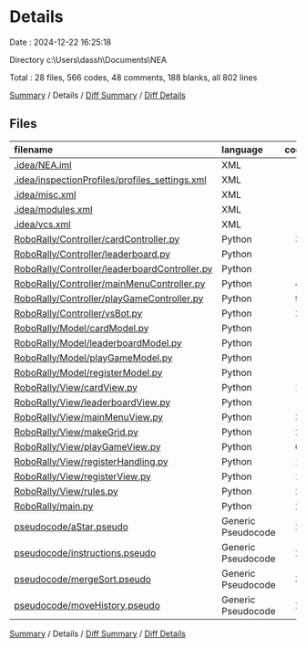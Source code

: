 # Details

Date : 2024-12-22 16:25:18

Directory c:\\Users\\dassh\\Documents\\NEA

Total : 28 files,  566 codes, 48 comments, 188 blanks, all 802 lines

[Summary](results.md) / Details / [Diff Summary](diff.md) / [Diff Details](diff-details.md)

## Files
| filename | language | code | comment | blank | total |
| :--- | :--- | ---: | ---: | ---: | ---: |
| [.idea/NEA.iml](/.idea/NEA.iml) | XML | 8 | 0 | 0 | 8 |
| [.idea/inspectionProfiles/profiles_settings.xml](/.idea/inspectionProfiles/profiles_settings.xml) | XML | 6 | 0 | 0 | 6 |
| [.idea/misc.xml](/.idea/misc.xml) | XML | 4 | 0 | 0 | 4 |
| [.idea/modules.xml](/.idea/modules.xml) | XML | 8 | 0 | 0 | 8 |
| [.idea/vcs.xml](/.idea/vcs.xml) | XML | 6 | 0 | 0 | 6 |
| [RoboRally/Controller/cardController.py](/RoboRally/Controller/cardController.py) | Python | 38 | 4 | 10 | 52 |
| [RoboRally/Controller/leaderboard.py](/RoboRally/Controller/leaderboard.py) | Python | 5 | 1 | 1 | 7 |
| [RoboRally/Controller/leaderboardController.py](/RoboRally/Controller/leaderboardController.py) | Python | 0 | 0 | 1 | 1 |
| [RoboRally/Controller/mainMenuController.py](/RoboRally/Controller/mainMenuController.py) | Python | 41 | 2 | 10 | 53 |
| [RoboRally/Controller/playGameController.py](/RoboRally/Controller/playGameController.py) | Python | 95 | 7 | 25 | 127 |
| [RoboRally/Controller/vsBot.py](/RoboRally/Controller/vsBot.py) | Python | 23 | 1 | 7 | 31 |
| [RoboRally/Model/cardModel.py](/RoboRally/Model/cardModel.py) | Python | 6 | 0 | 1 | 7 |
| [RoboRally/Model/leaderboardModel.py](/RoboRally/Model/leaderboardModel.py) | Python | 0 | 0 | 1 | 1 |
| [RoboRally/Model/playGameModel.py](/RoboRally/Model/playGameModel.py) | Python | 3 | 1 | 3 | 7 |
| [RoboRally/Model/registerModel.py](/RoboRally/Model/registerModel.py) | Python | 5 | 0 | 1 | 6 |
| [RoboRally/View/cardView.py](/RoboRally/View/cardView.py) | Python | 14 | 0 | 5 | 19 |
| [RoboRally/View/leaderboardView.py](/RoboRally/View/leaderboardView.py) | Python | 9 | 1 | 3 | 13 |
| [RoboRally/View/mainMenuView.py](/RoboRally/View/mainMenuView.py) | Python | 36 | 2 | 19 | 57 |
| [RoboRally/View/makeGrid.py](/RoboRally/View/makeGrid.py) | Python | 25 | 7 | 7 | 39 |
| [RoboRally/View/playGameView.py](/RoboRally/View/playGameView.py) | Python | 61 | 15 | 32 | 108 |
| [RoboRally/View/registerHandling.py](/RoboRally/View/registerHandling.py) | Python | 11 | 0 | 1 | 12 |
| [RoboRally/View/registerView.py](/RoboRally/View/registerView.py) | Python | 10 | 0 | 3 | 13 |
| [RoboRally/View/rules.py](/RoboRally/View/rules.py) | Python | 26 | 1 | 13 | 40 |
| [RoboRally/main.py](/RoboRally/main.py) | Python | 21 | 6 | 8 | 35 |
| [pseudocode/aStar.pseudo](/pseudocode/aStar.pseudo) | Generic Pseudocode | 21 | 0 | 11 | 32 |
| [pseudocode/instructions.pseudo](/pseudocode/instructions.pseudo) | Generic Pseudocode | 24 | 0 | 6 | 30 |
| [pseudocode/mergeSort.pseudo](/pseudocode/mergeSort.pseudo) | Generic Pseudocode | 37 | 0 | 13 | 50 |
| [pseudocode/moveHistory.pseudo](/pseudocode/moveHistory.pseudo) | Generic Pseudocode | 23 | 0 | 7 | 30 |

[Summary](results.md) / Details / [Diff Summary](diff.md) / [Diff Details](diff-details.md)